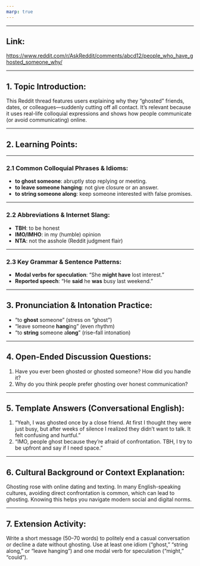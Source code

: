 ```yaml
---
marp: true
---
```


---

## Link:
https://www.reddit.com/r/AskReddit/comments/abcd12/people_who_have_ghosted_someone_why/

---
## 1. Topic Introduction:
This Reddit thread features users explaining why they “ghosted” friends, dates, or colleagues—suddenly cutting off all contact. It’s relevant because it uses real-life colloquial expressions and shows how people communicate (or avoid communicating) online.

---
## 2. Learning Points:

---

### 2.1 Common Colloquial Phrases & Idioms:
- **to ghost someone**: abruptly stop replying or meeting.
- **to leave someone hanging**: not give closure or an answer.
- **to string someone along**: keep someone interested with false promises.

---

### 2.2 Abbreviations & Internet Slang:
- **TBH**: to be honest
- **IMO/IMHO**: in my (humble) opinion
- **NTA**: not the asshole (Reddit judgment flair)

---

### 2.3 Key Grammar & Sentence Patterns:
- **Modal verbs for speculation**:
“She **might have** lost interest.”
- **Reported speech**:
“He **said** he **was** busy last weekend.”

---
## 3. Pronunciation & Intonation Practice:

- “to **ghost** someone” (stress on “ghost”)
- “leave someone **hang**ing” (even rhythm)
- “to **string** someone a**long**” (rise–fall intonation)
---
## 4. Open-Ended Discussion Questions:
1. Have you ever been ghosted or ghosted someone? How did you handle it?
2. Why do you think people prefer ghosting over honest communication?

---
## 5. Template Answers (Conversational English):
1. “Yeah, I was ghosted once by a close friend. At first I thought they were just busy, but after weeks of silence I realized they didn’t want to talk. It felt confusing and hurtful.”
2. “IMO, people ghost because they’re afraid of confrontation. TBH, I try to be upfront and say if I need space.”

---
## 6. Cultural Background or Context Explanation:
Ghosting rose with online dating and texting. In many English-speaking cultures, avoiding direct confrontation is common, which can lead to ghosting. Knowing this helps you navigate modern social and digital norms.

---
## 7. Extension Activity:
Write a short message (50–70 words) to politely end a casual conversation or decline a date without ghosting. Use at least one idiom (“ghost,” “string along,” or “leave hanging”) and one modal verb for speculation (“might,” “could”).